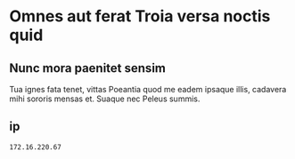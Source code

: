 # Omnes aut ferat Troia versa noctis quid

## Nunc mora paenitet sensim

Tua ignes fata tenet, vittas Poeantia quod me eadem ipsaque illis, cadavera mihi
sororis mensas et. Suaque nec Peleus summis.

## ip

    172.16.220.67